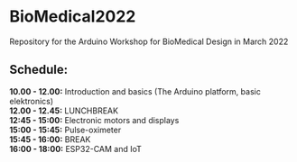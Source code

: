 # BioMedical2022
Repository for the Arduino Workshop for BioMedical Design in March 2022

## Schedule:
<b>10.00 - 12.00:</b> Introduction and basics (The Arduino platform, basic elektronics) </br>
<b>12.00 - 12.45:</b> LUNCHBREAK </br>
<b>12:45 - 15:00:</b> Electronic motors and displays </br>
<b>15:00 - 15:45:</b> Pulse-oximeter </br>
<b>15:45 - 16:00:</b> BREAK </br>
<b>16:00 - 18:00:</b> ESP32-CAM and IoT </br>